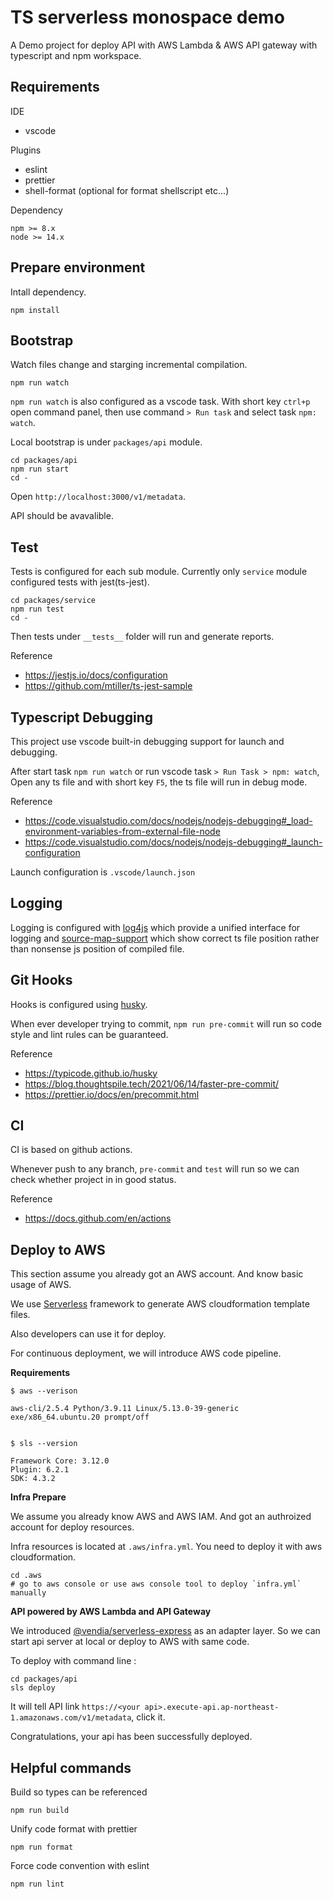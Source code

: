 # TS serverless monospace demo

A Demo project for deploy API with AWS Lambda & AWS API gateway with typescript and npm workspace.

## Requirements

IDE

-   vscode

Plugins

-   eslint
-   prettier
-   shell-format (optional for format shellscript etc...)

Dependency

```
npm >= 8.x
node >= 14.x
```

## Prepare environment

Intall dependency.

```
npm install
```

## Bootstrap

Watch files change and starging incremental compilation.

```
npm run watch
```

`npm run watch` is also configured as a vscode task.
With short key `ctrl+p` open command panel, then use command `> Run task` and select task `npm: watch`.

Local bootstrap is under `packages/api` module.

```
cd packages/api
npm run start
cd -
```

Open `http://localhost:3000/v1/metadata`.

API should be avavalible.

## Test

Tests is configured for each sub module.
Currently only `service` module configured tests with jest(ts-jest).

```
cd packages/service
npm run test
cd -
```

Then tests under `__tests__` folder will run and generate reports.

Reference

-   https://jestjs.io/docs/configuration
-   https://github.com/mtiller/ts-jest-sample

## Typescript Debugging

This project use vscode built-in debugging support for launch and debugging.

After start task `npm run watch` or run vscode task `> Run Task > npm: watch`,
Open any ts file and with short key `F5`, the ts file will run in debug mode.

Reference

-   https://code.visualstudio.com/docs/nodejs/nodejs-debugging#_load-environment-variables-from-external-file-node
-   https://code.visualstudio.com/docs/nodejs/nodejs-debugging#_launch-configuration

Launch configuration is `.vscode/launch.json`

## Logging

Logging is configured with [log4js](https://github.com/log4js-node/log4js-node) which provide a unified interface for logging and
[source-map-support](https://github.com/evanw/node-source-map-support#readme) which show correct ts file position rather than nonsense js position of compiled file.

## Git Hooks

Hooks is configured using [husky](https://typicode.github.io/husky/#/?id=install).

When ever developer trying to commit, `npm run pre-commit` will run so code style and lint rules can be guaranteed.

Reference

-   https://typicode.github.io/husky
-   https://blog.thoughtspile.tech/2021/06/14/faster-pre-commit/
-   https://prettier.io/docs/en/precommit.html

## CI

CI is based on github actions.

Whenever push to any branch, `pre-commit` and `test` will run so we can check whether project in in good status.

Reference

-   https://docs.github.com/en/actions

## Deploy to AWS

This section assume you already got an AWS account. And know basic usage of AWS.

We use [Serverless](https://www.serverless.com/framework/docs) framework to generate AWS cloudformation template files.

Also developers can use it for deploy.

For continuous deployment, we will introduce AWS code pipeline.

**Requirements**

```
$ aws --verison

aws-cli/2.5.4 Python/3.9.11 Linux/5.13.0-39-generic exe/x86_64.ubuntu.20 prompt/off


$ sls --version

Framework Core: 3.12.0
Plugin: 6.2.1
SDK: 4.3.2

```

**Infra Prepare**

We assume you already know AWS and AWS IAM. And got an authroized account for deploy resources.

Infra resources is located at `.aws/infra.yml`.
You need to deploy it with aws cloudformation.

```
cd .aws
# go to aws console or use aws console tool to deploy `infra.yml` manually
```

**API powered by AWS Lambda and API Gateway**

We introduced [@vendia/serverless-express](https://github.com/vendia/serverless-express) as an adapter layer. So we can start api server at local or deploy to AWS with same code.

To deploy with command line :

```
cd packages/api
sls deploy
```

It will tell API link `https://<your api>.execute-api.ap-northeast-1.amazonaws.com/v1/metadata`, click it.

Congratulations, your api has been successfully deployed.

## Helpful commands

Build so types can be referenced

```
npm run build
```

Unify code format with prettier

```
npm run format
```

Force code convention with eslint

```
npm run lint
```
